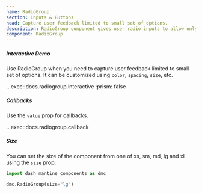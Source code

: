 ```yaml
---
name: RadioGroup
section: Inputs & Buttons
head: Capture user feedback limited to small set of options.
description: RadioGroup component gives user radio inputs to allow only one selection from a small set of options. 
component: RadioGroup
---
```


##### Interactive Demo

Use RadioGroup when you need to capture user feedback limited to small set of options. It can be customized using
`color`, `spacing`, `size`, etc.

.. exec::docs.radiogroup.interactive
    :prism: false

##### Callbacks

Use the `value` prop for callbacks.

.. exec::docs.radiogroup.callback

##### Size

You can set the size of the component from one of xs, sm, md, lg and xl using the `size` prop.

```python
import dash_mantine_components as dmc

dmc.RadioGroup(size="lg")
```
